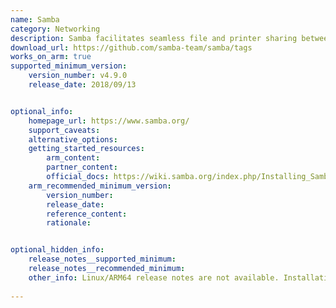 ```yaml
---
name: Samba
category: Networking
description: Samba facilitates seamless file and printer sharing between Windows and Linux devices, streamlining collaboration and connectivity across diverse network systems.
download_url: https://github.com/samba-team/samba/tags
works_on_arm: true
supported_minimum_version:
    version_number: v4.9.0
    release_date: 2018/09/13


optional_info:
    homepage_url: https://www.samba.org/
    support_caveats:
    alternative_options:
    getting_started_resources:
        arm_content:
        partner_content:
        official_docs: https://wiki.samba.org/index.php/Installing_Samba
    arm_recommended_minimum_version:
        version_number:
        release_date:
        reference_content:
        rationale:


optional_hidden_info:
    release_notes__supported_minimum:
    release_notes__recommended_minimum:
    other_info: Linux/ARM64 release notes are not available. Installation and testing were done using released tar files.
  
---
```

